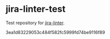 # jira-linter-test

Test repository for [jira-linter].

[jira-linter]: /btwrk/jira-linter
3ea1d83229053c484f582fc5999fd74be9116f89
